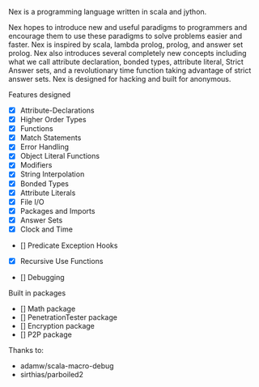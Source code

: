 Nex is a programming language written in scala and jython.

Nex hopes to introduce new and useful paradigms to programmers and encourage them to use these paradigms to solve problems easier and faster. Nex is inspired by scala, lambda prolog, prolog, and answer set prolog. Nex also introduces several completely new concepts including what we call attribute declaration, bonded types, attribute literal, Strict Answer sets, and a revolutionary time function taking advantage of strict answer sets. Nex is designed for hacking and built for anonymous.

Features designed

- [x] Attribute-Declarations
- [x] Higher Order Types
- [x] Functions
- [x] Match Statements
- [x] Error Handling
- [x] Object Literal Functions
- [x] Modifiers
- [x] String Interpolation
- [x] Bonded Types
- [x] Attribute Literals
- [x] File I/O
- [x] Packages and Imports
- [x] Answer Sets
- [x] Clock and Time
- [] Predicate Exception Hooks
- [x] Recursive Use Functions
- [] Debugging

Built in packages

- [] Math package
- [] PenetrationTester package
- [] Encryption package
- [] P2P package

Thanks to:
- adamw/scala-macro-debug
- sirthias/parboiled2
